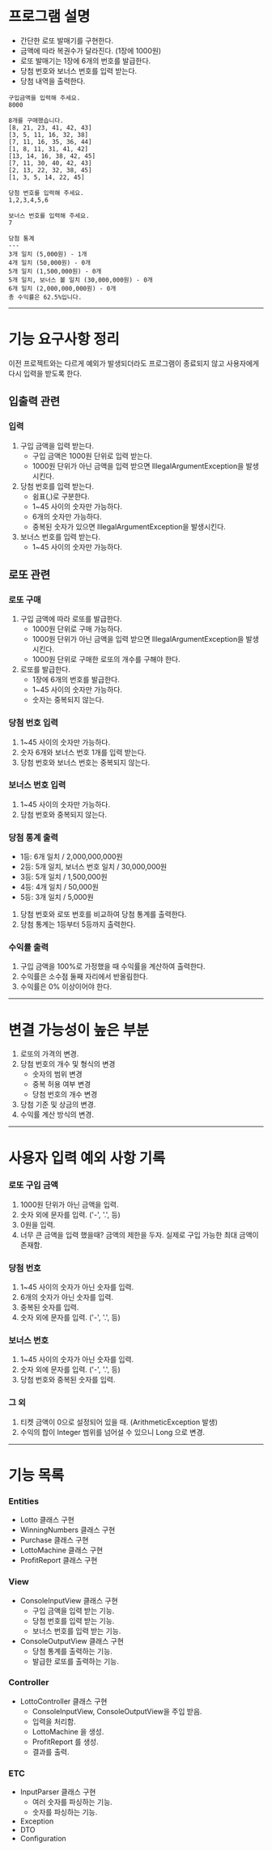 # 프로그램 설명

- 간단한 로또 발매기를 구현한다.
- 금액에 따라 복권수가 달라진다. (1장에 1000원)
- 로또 발매기는 1장에 6개의 번호를 발급한다.
- 당첨 번호와 보너스 번호를 입력 받는다.
- 당첨 내역을 출력한다.

```text
구입금액을 입력해 주세요.
8000

8개를 구매했습니다.
[8, 21, 23, 41, 42, 43] 
[3, 5, 11, 16, 32, 38] 
[7, 11, 16, 35, 36, 44] 
[1, 8, 11, 31, 41, 42] 
[13, 14, 16, 38, 42, 45] 
[7, 11, 30, 40, 42, 43] 
[2, 13, 22, 32, 38, 45] 
[1, 3, 5, 14, 22, 45]

당첨 번호를 입력해 주세요.
1,2,3,4,5,6

보너스 번호를 입력해 주세요.
7

당첨 통계
---
3개 일치 (5,000원) - 1개
4개 일치 (50,000원) - 0개
5개 일치 (1,500,000원) - 0개
5개 일치, 보너스 볼 일치 (30,000,000원) - 0개
6개 일치 (2,000,000,000원) - 0개
총 수익률은 62.5%입니다.
```

---

# 기능 요구사항 정리

이전 프로젝트와는 다르게 예외가 발생되더라도 프로그램이 종료되지 않고 사용자에게 다시 입력을 받도록 한다.

## 입출력 관련

### 입력

1. 구입 금액을 입력 받는다.
    - 구입 금액은 1000원 단위로 입력 받는다.
    - 1000원 단위가 아닌 금액을 입력 받으면 IllegalArgumentException을 발생시킨다.
2. 당첨 번호를 입력 받는다.
    - 쉼표(,)로 구분한다.
    - 1~45 사이의 숫자만 가능하다.
    - 6개의 숫자만 가능하다.
    - 중복된 숫자가 있으면 IllegalArgumentException을 발생시킨다.
3. 보너스 번호를 입력 받는다.
    - 1~45 사이의 숫자만 가능하다.

## 로또 관련

### 로또 구매

1. 구입 금액에 따라 로또를 발급한다.
    - 1000원 단위로 구매 가능하다.
    - 1000원 단위가 아닌 금액을 입력 받으면 IllegalArgumentException을 발생시킨다.
    - 1000원 단위로 구매한 로또의 개수를 구해야 한다.
2. 로또를 발급한다.
    - 1장에 6개의 번호를 발급한다.
    - 1~45 사이의 숫자만 가능하다.
    - 숫자는 중복되지 않는다.

### 당첨 번호 입력

1. 1~45 사이의 숫자만 가능하다.
2. 숫자 6개와 보너스 번호 1개를 입력 받는다.
3. 당첨 번호와 보너스 번호는 중복되지 않는다.

### 보너스 번호 입력

1. 1~45 사이의 숫자만 가능하다.
2. 당첨 번호와 중복되지 않는다.

### 당첨 통계 출력

- 1등: 6개 일치 / 2,000,000,000원
- 2등: 5개 일치, 보너스 번호 일치 / 30,000,000원
- 3등: 5개 일치 / 1,500,000원
- 4등: 4개 일치 / 50,000원
- 5등: 3개 일치 / 5,000원

1. 당첨 번호와 로또 번호를 비교하여 당첨 통계를 출력한다.
2. 당첨 통계는 1등부터 5등까지 출력한다.

### 수익률 출력

1. 구입 금액을 100%로 가정했을 때 수익률을 계산하여 출력한다.
2. 수익률은 소수점 둘째 자리에서 반올림한다.
3. 수익률은 0% 이상이어야 한다.

---

# 변결 가능성이 높은 부분

1. 로또의 가격의 변경.
2. 당첨 번호의 개수 및 형식의 변경
    - 숫자의 범위 변경
    - 중복 허용 여부 변경
    - 당첨 번호의 개수 변경
3. 당첨 기준 및 상금의 변경.
4. 수익률 계산 방식의 변경.

---

# 사용자 입력 예외 사항 기록

### 로또 구입 금액

1. 1000원 단위가 아닌 금액을 입력.
2. 숫자 외에 문자를 입력. ('-', '.', 등)
3. 0원을 입력.
4. 너무 큰 금액을 입력 했을때? 금액의 제한을 두자. 실제로 구입 가능한 최대 금액이 존재함.

### 당첨 번호

1. 1~45 사이의 숫자가 아닌 숫자를 입력.
2. 6개의 숫자가 아닌 숫자를 입력.
3. 중복된 숫자를 입력.
4. 숫자 외에 문자를 입력. ('-', '.', 등)

### 보너스 번호

1. 1~45 사이의 숫자가 아닌 숫자를 입력.
2. 숫자 외에 문자를 입력. ('-', '.', 등)
3. 당첨 번호와 중복된 숫자를 입력.

### 그 외

1. 티켓 금액이 0으로 설정되어 있을 때. (ArithmeticException 발생)
2. 수익의 합이 Integer 범위를 넘어설 수 있으니 Long 으로 변경.

---

# 기능 목록

### Entities

- Lotto 클래스 구현
- WinningNumbers 클래스 구현
- Purchase 클래스 구현
- LottoMachine 클래스 구현
- ProfitReport 클래스 구현

### View

- ConsoleInputView 클래스 구현
    - 구입 금액을 입력 받는 기능.
    - 당첨 번호를 입력 받는 기능.
    - 보너스 번호를 입력 받는 기능.
- ConsoleOutputView 클래스 구현
    - 당첨 통계를 출력하는 기능.
    - 발급한 로또를 출력하는 기능.

### Controller

- LottoController 클래스 구현
    - ConsoleInputView, ConsoleOutputView을 주입 받음.
    - 입력을 처리함.
    - LottoMachine 을 생성.
    - ProfitReport 를 생성.
    - 결과를 출력.

### ETC

- InputParser 클래스 구현
    - 여러 숫자를 파싱하는 기능.
    - 숫자를 파싱하는 기능.
- Exception
- DTO
- Configuration

